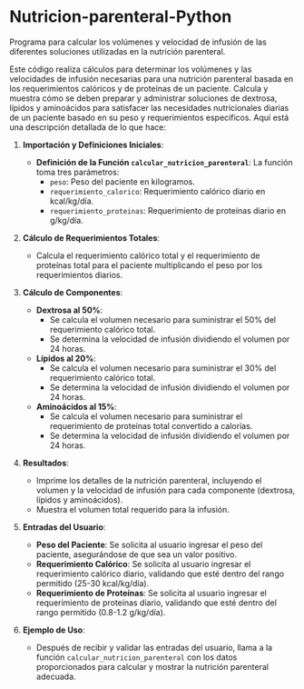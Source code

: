 # Nutricion-parenteral-Python
Programa para calcular los volúmenes y velocidad de infusión de las diferentes soluciones utilizadas en la nutrición parenteral.

Este código realiza cálculos para determinar los volúmenes y las velocidades de infusión necesarias para una nutrición parenteral basada en los requerimientos calóricos y de proteínas de un paciente. Calcula y muestra cómo se deben preparar y administrar soluciones de dextrosa, lípidos y aminoácidos para satisfacer las necesidades nutricionales diarias de un paciente basado en su peso y requerimientos específicos. Aquí está una descripción detallada de lo que hace:

1. **Importación y Definiciones Iniciales**:
   - **Definición de la Función `calcular_nutricion_parenteral`**: La función toma tres parámetros:
     - `peso`: Peso del paciente en kilogramos.
     - `requerimiento_calorico`: Requerimiento calórico diario en kcal/kg/día.
     - `requerimiento_proteinas`: Requerimiento de proteínas diario en g/kg/día.

2. **Cálculo de Requerimientos Totales**:
   - Calcula el requerimiento calórico total y el requerimiento de proteínas total para el paciente multiplicando el peso por los requerimientos diarios.

3. **Cálculo de Componentes**:
   - **Dextrosa al 50%**:
     - Se calcula el volumen necesario para suministrar el 50% del requerimiento calórico total.
     - Se determina la velocidad de infusión dividiendo el volumen por 24 horas.
   - **Lípidos al 20%**:
     - Se calcula el volumen necesario para suministrar el 30% del requerimiento calórico total.
     - Se determina la velocidad de infusión dividiendo el volumen por 24 horas.
   - **Aminoácidos al 15%**:
     - Se calcula el volumen necesario para suministrar el requerimiento de proteínas total convertido a calorías.
     - Se determina la velocidad de infusión dividiendo el volumen por 24 horas.

4. **Resultados**:
   - Imprime los detalles de la nutrición parenteral, incluyendo el volumen y la velocidad de infusión para cada componente (dextrosa, lípidos y aminoácidos).
   - Muestra el volumen total requerido para la infusión.

5. **Entradas del Usuario**:
   - **Peso del Paciente**: Se solicita al usuario ingresar el peso del paciente, asegurándose de que sea un valor positivo.
   - **Requerimiento Calórico**: Se solicita al usuario ingresar el requerimiento calórico diario, validando que esté dentro del rango permitido (25-30 kcal/kg/día).
   - **Requerimiento de Proteínas**: Se solicita al usuario ingresar el requerimiento de proteínas diario, validando que esté dentro del rango permitido (0.8-1.2 g/kg/día).

6. **Ejemplo de Uso**:
   - Después de recibir y validar las entradas del usuario, llama a la función `calcular_nutricion_parenteral` con los datos proporcionados para calcular y mostrar la nutrición parenteral adecuada.
